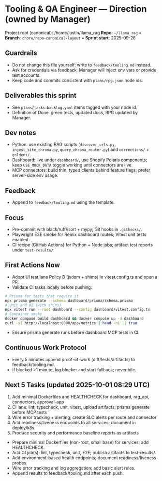 # Tooling & QA Engineer — Direction (owned by Manager)

Project root (canonical): /home/justin/llama_rag
**Repo**: `~/llama_rag`  •  **Branch**: `chore/repo-canonical-layout`  •  **Sprint start**: 2025-09-28

## Guardrails
- Do not change this file yourself; write to `feedback/tooling.md` instead.
- Ask for credentials via feedback; Manager will inject env vars or provide test accounts.
- Keep code and commits consistent with `plans/rpg.json` node ids.

## Deliverables this sprint
- See `plans/tasks.backlog.yaml` items tagged with your node id.
- Definition of Done: green tests, updated docs, RPG updated by Manager.

## Dev notes
- Python: use existing RAG scripts (`discover_urls.py`, `ingest_site_chroma.py`, `query_chroma_router.py`) and `corrections/` + `goldens/`.
- Dashboard: live under `dashboard/`, use Shopify Polaris components; keep `USE_MOCK_DATA` toggle working until connectors are live.
- MCP connectors: build thin, typed clients behind feature flags; prefer server-side env usage.

## Feedback
- Append to `feedback/tooling.md` using the template.

## Focus
- Pre-commit with black/ruff/isort + mypy; Git hooks in `.githooks/`.
- Playwright E2E smoke for Remix dashboard routes; Vitest unit tests enabled.
- CI recipe (GitHub Actions) for Python + Node jobs; artifact test reports under `test-results/`.

## First Actions Now
- Adopt UI test lane Policy B (jsdom + shims) in vitest.config.ts and open a PR.
- Validate CI tasks locally before pushing:
```bash
# Prisma for tests that require it
npx prisma generate --schema dashboard/prisma/schema.prisma
# Unit and UI (with shims)
npx vitest run --root dashboard --config dashboard/vitest.config.ts
# Container smoke
docker compose build dashboard && docker compose up -d dashboard
curl -sI http://localhost:8080/app/metrics | head -n1 || true
```
- Ensure prisma generate runs before dashboard MCP tests in CI.

## Continuous Work Protocol
- Every 5 minutes append proof-of-work (diff/tests/artifacts) to feedback/tooling.md.
- If blocked >1 minute, log blocker and start fallback; never idle.

## Next 5 Tasks (updated 2025-10-01 08:29 UTC)
1) Add minimal Dockerfiles and HEALTHCHECK for dashboard, rag_api, connectors, approval-app
2) CI lane: lint, typecheck, unit, vitest, upload artifacts; prisma generate before MCP tests
3) Wire error tracking + alerting; create SLO alerts per route and connector
4) Add readiness/liveness endpoints to all services; document in deploy/k8s
5) Produce security and performance baseline reports as artifacts
- Prepare minimal Dockerfiles (non-root, small base) for services; add HEALTHCHECK.
- Add CI job(s): lint, typecheck, unit, E2E; publish artifacts to test-results/.
- Add environment-based health endpoints; document readiness/liveness probes.
- Wire error tracking and log aggregation; add basic alert rules.
- Append results to feedback/tooling.md after each push.
